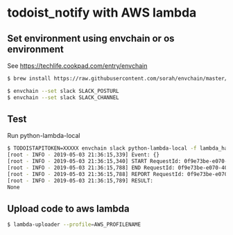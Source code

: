 # todoist_notify with AWS lambda
## Set environment using envchain or os environment

See https://techlife.cookpad.com/entry/envchain

```sh
$ brew install https://raw.githubusercontent.com/sorah/envchain/master/brew/envchain.rb
```

```sh
$ envchain --set slack SLACK_POSTURL
$ envchain --set slack SLACK_CHANNEL
```

## Test

Run python-lambda-local

```sh
$ TODOISTAPITOKEN=XXXXX envchain slack python-lambda-local -f lambda_handler lambda.py event.json
[root - INFO - 2019-05-03 21:36:15,339] Event: {}
[root - INFO - 2019-05-03 21:36:15,340] START RequestId: 0f9e73be-e070-4011-bec7-c30adff2dbc6 Version:
[root - INFO - 2019-05-03 21:36:15,788] END RequestId: 0f9e73be-e070-4011-bec7-c30adff2dbc6
[root - INFO - 2019-05-03 21:36:15,788] REPORT RequestId: 0f9e73be-e070-4011-bec7-c30adff2dbc6  Duration: 403.88 ms
[root - INFO - 2019-05-03 21:36:15,789] RESULT:
None
```

## Upload code to aws lambda

```sh
$ lambda-uploader --profile=AWS_PROFILENAME
```
